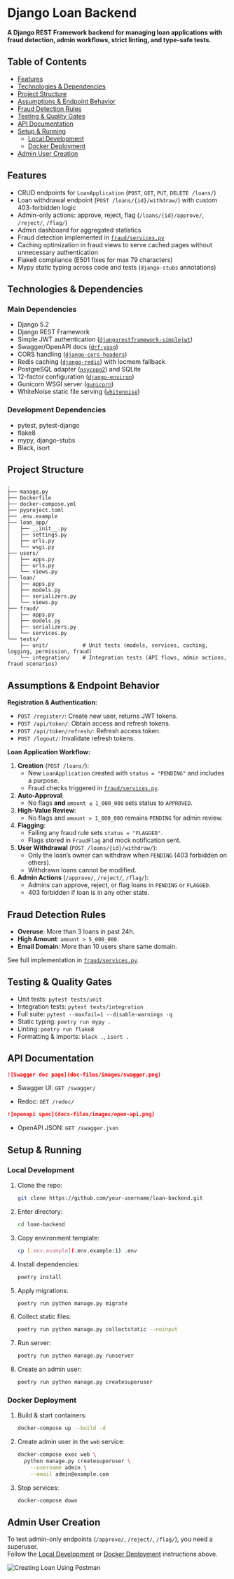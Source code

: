 # Django Loan Backend

**A Django REST Framework backend for managing loan applications with fraud detection, admin workflows, strict linting, and type-safe tests.**

## Table of Contents
- [Features](#features)
- [Technologies & Dependencies](#technologies--dependencies)
- [Project Structure](#project-structure)
- [Assumptions & Endpoint Behavior](#assumptions--endpoint-behavior)
- [Fraud Detection Rules](#fraud-detection-rules)
- [Testing & Quality Gates](#testing--quality-gates)
- [API Documentation](#api-documentation)
- [Setup & Running](#setup--running)
  - [Local Development](#local-development)
  - [Docker Deployment](#docker-deployment)
- [Admin User Creation](#admin-user-creation)

## Features
- CRUD endpoints for `LoanApplication` (`POST`, `GET`, `PUT`, `DELETE /loans/`)
- Loan withdrawal endpoint (`POST /loans/{id}/withdraw/`) with custom 403-forbidden logic
- Admin-only actions: approve, reject, flag (`/loans/{id}/approve/`, `/reject/`, `/flag/`)
- Admin dashboard for aggregated statistics
- Fraud detection implemented in [`fraud/services.py`](fraud/services.py:26)
- Caching optimization in fraud views to serve cached pages without unnecessary authentication
- Flake8 compliance (E501 fixes for max 79 characters)
- Mypy static typing across code and tests (`django-stubs` annotations)

## Technologies & Dependencies

### Main Dependencies
- Django 5.2
- Django REST Framework
- Simple JWT authentication ([`djangorestframework-simplejwt`](https://pypi.org/project/djangorestframework-simplejwt/))
- Swagger/OpenAPI docs ([`drf-yasg`](https://pypi.org/project/drf-yasg/))
- CORS handling ([`django-cors-headers`](https://pypi.org/project/django-cors-headers/))
- Redis caching ([`django-redis`](https://pypi.org/project/django-redis/)) with locmem fallback
- PostgreSQL adapter ([`psycopg2`](https://pypi.org/project/psycopg2/)) and SQLite
- 12-factor configuration ([`django-environ`](https://pypi.org/project/django-environ/))
- Gunicorn WSGI server ([`gunicorn`](https://pypi.org/project/gunicorn/))
- WhiteNoise static file serving ([`whitenoise`](https://pypi.org/project/whitenoise/))

### Development Dependencies
- pytest, pytest-django
- flake8
- mypy, django-stubs
- Black, isort

## Project Structure

```
.
├── manage.py
├── Dockerfile
├── docker-compose.yml
├── pyproject.toml
├── .env.example
├── loan_app/
│   ├── __init__.py
│   ├── settings.py
│   ├── urls.py
│   └── wsgi.py
├── users/
│   ├── apps.py
│   ├── urls.py
│   └── views.py
├── loan/
│   ├── apps.py
│   ├── models.py
│   ├── serializers.py
│   └── views.py
├── fraud/
│   ├── apps.py
│   ├── models.py
│   ├── serializers.py
│   └── services.py
└── tests/
    ├── unit/           # Unit tests (models, services, caching, logging, permission, fraud)
    └── integration/    # Integration tests (API flows, admin actions, fraud scenarios)
```

## Assumptions & Endpoint Behavior

**Registration & Authentication:**
- `POST /register/`: Create new user, returns JWT tokens.
- `POST /api/token/`: Obtain access and refresh tokens.
- `POST /api/token/refresh/`: Refresh access token.
- `POST /logout/`: Invalidate refresh tokens.

**Loan Application Workflow:**
1. **Creation** (`POST /loans/`):
   - New `LoanApplication` created with `status = "PENDING"` and includes a purpose.
   - Fraud checks triggered in [`fraud/services.py`](fraud/services.py:26).
2. **Auto-Approval**:  
   - No flags **and** `amount ≤ 1_000_000` sets status to `APPROVED`.
3. **High-Value Review**:  
   - No flags and `amount > 1_000_000` remains `PENDING` for admin review.
4. **Flagging**:  
   - Failing any fraud rule sets `status = "FLAGGED"`.
   - Flags stored in `FraudFlag` and mock notification sent.
5. **User Withdrawal** (`POST /loans/{id}/withdraw/`):
   - Only the loan’s owner can withdraw when `PENDING` (403 forbidden on others).
   - Withdrawn loans cannot be modified.
6. **Admin Actions** (`/approve/`, `/reject/`, `/flag/`):
   - Admins can approve, reject, or flag loans in `PENDING` or `FLAGGED`.
   - 403 forbidden if loan is in any other state.

## Fraud Detection Rules
- **Overuse**: More than 3 loans in past 24h.
- **High Amount**: `amount > 5_000_000`.
- **Email Domain**: More than 10 users share same domain.

See full implementation in [`fraud/services.py`](fraud/services.py:26).

## Testing & Quality Gates
- Unit tests: `pytest tests/unit`
- Integration tests: `pytest tests/integration`
- Full suite: `pytest --maxfail=1 --disable-warnings -q`
- Static typing: `poetry run mypy .`
- Linting: `poetry run flake8`
- Formatting & imports: `black .`, `isort .`

## API Documentation
```markdown
![Swagger doc page](doc-files/images/swagger.png)
```
- Swagger UI: `GET /swagger/`

- Redoc: `GET /redoc/`

```markdown
![openapi spec](docs-files/images/open-api.png)
```
- OpenAPI JSON: `GET /swagger.json`

## Setup & Running

### Local Development
1. Clone the repo:
   ```bash
   git clone https://github.com/your-username/loan-backend.git
   ```
2. Enter directory:
   ```bash
   cd loan-backend
   ```
3. Copy environment template:
   ```bash
   cp [.env.example](.env.example:1) .env
   ```
4. Install dependencies:
   ```bash
   poetry install
   ```
5. Apply migrations:
   ```bash
   poetry run python manage.py migrate
   ```
6. Collect static files:
   ```bash
   poetry run python manage.py collectstatic --noinput
   ```
7. Run server:
   ```bash
   poetry run python manage.py runserver
   ```
8. Create an admin user:
   ```bash
   poetry run python manage.py createsuperuser
   ```

### Docker Deployment
1. Build & start containers:
   ```bash
   docker-compose up --build -d
   ```
2. Create admin user in the `web` service:
   ```bash
   docker-compose exec web \
     python manage.py createsuperuser \
       --username admin \
       --email admin@example.com
   ```
3. Stop services:
   ```bash
   docker-compose down
   ```

## Admin User Creation
To test admin-only endpoints (`/approve/`, `/reject/`, `/flag/`), you need a superuser.  
Follow the [Local Development](#local-development) or [Docker Deployment](#docker-deployment) instructions above.



![Creating Loan Using Postman](docs-files/images/successful_loan_creation.png)




